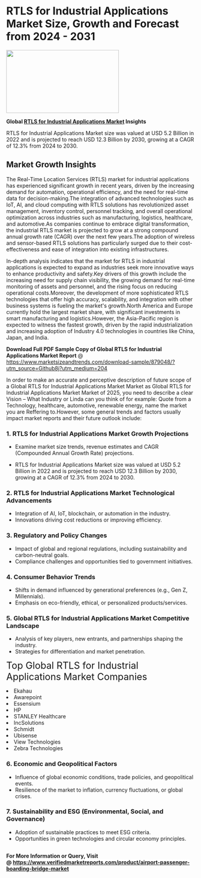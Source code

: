 <H1>RTLS for Industrial Applications Market Size, Growth and Forecast from 2024 - 2031</H1><img class="aligncenter size-medium wp-image-584254" src="https://thirdeyenews.in/wp-content/uploads/2024/09/Global-Market-Research-300x168.jpeg" alt="" width="300" height="168" /><p><strong>Global&nbsp;<a href="https://www.marketsizeandtrends.com/download-sample/879048/?utm_source=Github8j?utm_medium=204">RTLS for Industrial Applications Market</a> Insights</strong></p><p>RTLS for Industrial Applications Market size was valued at USD 5.2 Billion in 2022 and is projected to reach USD 12.3 Billion by 2030, growing at a CAGR of 12.3% from 2024 to 2030.</p><p><h2>Market Growth Insights</h2> <p>The Real-Time Location Services (RTLS) market for industrial applications has experienced significant growth in recent years, driven by the increasing demand for automation, operational efficiency, and the need for real-time data for decision-making.The integration of advanced technologies such as IoT, AI, and cloud computing with RTLS solutions has revolutionized asset management, inventory control, personnel tracking, and overall operational optimization across industries such as manufacturing, logistics, healthcare, and automotive.As companies continue to embrace digital transformation, the industrial RTLS market is projected to grow at a strong compound annual growth rate (CAGR) over the next few years.The adoption of wireless and sensor-based RTLS solutions has particularly surged due to their cost-effectiveness and ease of integration into existing infrastructures.</p> <p>In-depth analysis indicates that the market for RTLS in industrial applications is expected to expand as industries seek more innovative ways to enhance productivity and safety.Key drivers of this growth include the increasing need for supply chain visibility, the growing demand for real-time monitoring of assets and personnel, and the rising focus on reducing operational costs.Moreover, the development of more sophisticated RTLS technologies that offer high accuracy, scalability, and integration with other business systems is fueling the market's growth.North America and Europe currently hold the largest market share, with significant investments in smart manufacturing and logistics.However, the Asia-Pacific region is expected to witness the fastest growth, driven by the rapid industrialization and increasing adoption of Industry 4.0 technologies in countries like China, Japan, and India.</p> <p><span class=""><strong>Download Full PDF Sample Copy of Global RTLS for Industrial Applications Market Report</strong> @ <a href="https://www.marketsizeandtrends.com/download-sample/879048/?utm_source=Github8j?utm_medium=204" target="_blank">https://www.marketsizeandtrends.com/download-sample/879048/?utm_source=Github8j?utm_medium=204</a></span></p><p>In order to make an accurate and perceptive description of future scope of a Global&nbsp;RTLS for Industrial Applications Market Market as Global&nbsp;RTLS for Industrial Applications Market Market of 2025, you need to describe a clear Vision &ndash; What Industry or Linda can you think of for example: Quote from a Technology, healthcare, automotive, renewable energy, name the market you are Reffering to.However, some general trends and factors usually impact market reports and their future outlook include:</p><h3>1.&nbsp;<strong>RTLS for Industrial Applications Market Growth Projections</strong></h3><ul><li>Examine market size trends, revenue estimates and CAGR (Compounded Annual Growth Rate) projections.</li><li><p>RTLS for Industrial Applications Market size was valued at USD 5.2 Billion in 2022 and is projected to reach USD 12.3 Billion by 2030, growing at a CAGR of 12.3% from 2024 to 2030.</p></li></ul><h3>2.&nbsp;<strong>RTLS for Industrial Applications Market Technological Advancements</strong></h3><ul><li>Integration of AI, IoT, blockchain, or automation in the industry.</li><li>Innovations driving cost reductions or improving efficiency.</li></ul><h3>3.&nbsp;<strong>Regulatory and Policy Changes</strong></h3><ul><li>Impact of global and regional regulations, including sustainability and carbon-neutral goals.</li><li>Compliance challenges and opportunities tied to government initiatives.</li></ul><h3>4.&nbsp;<strong>Consumer Behavior Trends</strong></h3><ul><li>Shifts in demand influenced by generational preferences (e.g., Gen Z, Millennials).</li><li>Emphasis on eco-friendly, ethical, or personalized products/services.</li></ul><h3>5.&nbsp;<strong>Global RTLS for Industrial Applications Market Competitive Landscape</strong></h3><ul><li>Analysis of key players, new entrants, and partnerships shaping the industry.</li><li>Strategies for differentiation and market penetration.</li></ul><p data-pm-slice="1 1 []"><span style="color: inherit; font-family: inherit; font-size: 25px;">Top Global RTLS for Industrial Applications Market Companies</span></p><div class="" data-test-id=""><p><li>Ekahau</li><li> Awarepoint</li><li> Essensium</li><li> HP</li><li> STANLEY Healthcare</li><li>  IncSolutions</li><li> Schmidt</li><li> Ubisense</li><li> View Technologies</li><li> Zebra Technologies</li></p></div><h3>6.&nbsp;<strong>Economic and Geopolitical Factors</strong></h3><ul><li>Influence of global economic conditions, trade policies, and geopolitical events.</li><li>Resilience of the market to inflation, currency fluctuations, or global crises.</li></ul><h3>7.&nbsp;<strong>Sustainability and ESG (Environmental, Social, and Governance)</strong></h3><ul><li>Adoption of sustainable practices to meet ESG criteria.</li><li>Opportunities in green technologies and circular economy principles.</li></ul><h2><strong style="font-size: 14px;">For More Information or Query, Visit @&nbsp;</strong><a style="background-color: #ffffff; font-size: 14px;" href="https://www.marketsizeandtrends.com/report/rtls-for-industrial-applications-market/" target="_blank">https://www.verifiedmarketreports.com/product/airport-passenger-boarding-bridge-market</a></h2>